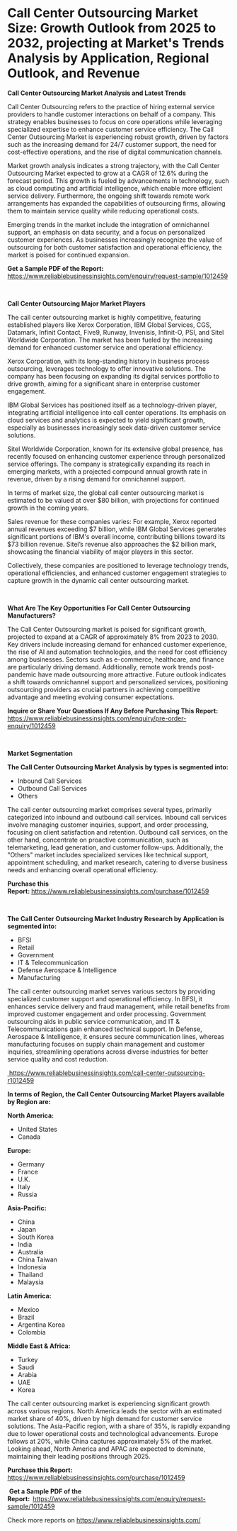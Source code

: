 <p><h1>Call Center Outsourcing Market Size: Growth Outlook from 2025 to 2032, projecting at Market's Trends Analysis by Application, Regional Outlook, and Revenue</h1></p><p><strong>Call Center Outsourcing Market Analysis and Latest Trends</strong></p>
<p><p>Call Center Outsourcing refers to the practice of hiring external service providers to handle customer interactions on behalf of a company. This strategy enables businesses to focus on core operations while leveraging specialized expertise to enhance customer service efficiency. The Call Center Outsourcing Market is experiencing robust growth, driven by factors such as the increasing demand for 24/7 customer support, the need for cost-effective operations, and the rise of digital communication channels.</p><p>Market growth analysis indicates a strong trajectory, with the Call Center Outsourcing Market expected to grow at a CAGR of 12.6% during the forecast period. This growth is fueled by advancements in technology, such as cloud computing and artificial intelligence, which enable more efficient service delivery. Furthermore, the ongoing shift towards remote work arrangements has expanded the capabilities of outsourcing firms, allowing them to maintain service quality while reducing operational costs. </p><p>Emerging trends in the market include the integration of omnichannel support, an emphasis on data security, and a focus on personalized customer experiences. As businesses increasingly recognize the value of outsourcing for both customer satisfaction and operational efficiency, the market is poised for continued expansion.</p></p>
<p><strong>Get a Sample PDF of the Report:&nbsp;</strong> <a href="https://www.reliablebusinessinsights.com/enquiry/request-sample/1012459?utm_campaign=2321&utm_medium=2&utm_source=Github&utm_content=ia&utm_term=06032025&utm_id=call-center-outsourcing">https://www.reliablebusinessinsights.com/enquiry/request-sample/1012459</a></p>
<p>&nbsp;</p>
<p><strong>Call Center Outsourcing Major Market Players</strong></p>
<p><p>The call center outsourcing market is highly competitive, featuring established players like Xerox Corporation, IBM Global Services, CGS, Datamark, Infinit Contact, Five9, Runway, Invenisis, Infinit-O, PSI, and Sitel Worldwide Corporation. The market has been fueled by the increasing demand for enhanced customer service and operational efficiency. </p><p>Xerox Corporation, with its long-standing history in business process outsourcing, leverages technology to offer innovative solutions. The company has been focusing on expanding its digital services portfolio to drive growth, aiming for a significant share in enterprise customer engagement. </p><p>IBM Global Services has positioned itself as a technology-driven player, integrating artificial intelligence into call center operations. Its emphasis on cloud services and analytics is expected to yield significant growth, especially as businesses increasingly seek data-driven customer service solutions.</p><p>Sitel Worldwide Corporation, known for its extensive global presence, has recently focused on enhancing customer experience through personalized service offerings. The company is strategically expanding its reach in emerging markets, with a projected compound annual growth rate in revenue, driven by a rising demand for omnichannel support.</p><p>In terms of market size, the global call center outsourcing market is estimated to be valued at over $80 billion, with projections for continued growth in the coming years. </p><p>Sales revenue for these companies varies: For example, Xerox reported annual revenues exceeding $7 billion, while IBM Global Services generates significant portions of IBM's overall income, contributing billions toward its $73 billion revenue. Sitel’s revenue also approaches the $2 billion mark, showcasing the financial viability of major players in this sector. </p><p>Collectively, these companies are positioned to leverage technology trends, operational efficiencies, and enhanced customer engagement strategies to capture growth in the dynamic call center outsourcing market.</p></p>
<p>&nbsp;</p>
<p><strong>What Are The Key Opportunities For Call Center Outsourcing Manufacturers?</strong></p>
<p><p>The Call Center Outsourcing market is poised for significant growth, projected to expand at a CAGR of approximately 8% from 2023 to 2030. Key drivers include increasing demand for enhanced customer experience, the rise of AI and automation technologies, and the need for cost efficiency among businesses. Sectors such as e-commerce, healthcare, and finance are particularly driving demand. Additionally, remote work trends post-pandemic have made outsourcing more attractive. Future outlook indicates a shift towards omnichannel support and personalized services, positioning outsourcing providers as crucial partners in achieving competitive advantage and meeting evolving consumer expectations.</p></p>
<p><strong>Inquire or Share Your Questions If Any Before Purchasing This Report:</strong> <a href="https://www.reliablebusinessinsights.com/enquiry/pre-order-enquiry/1012459?utm_campaign=2321&utm_medium=2&utm_source=Github&utm_content=ia&utm_term=06032025&utm_id=call-center-outsourcing">https://www.reliablebusinessinsights.com/enquiry/pre-order-enquiry/1012459</a></p>
<p>&nbsp;</p>
<p><strong>Market Segmentation</strong></p>
<p><strong>The Call Center Outsourcing Market Analysis by types is segmented into:</strong></p>
<p><ul><li>Inbound Call Services</li><li>Outbound Call Services</li><li>Others</li></ul></p>
<p><p>The call center outsourcing market comprises several types, primarily categorized into inbound and outbound call services. Inbound call services involve managing customer inquiries, support, and order processing, focusing on client satisfaction and retention. Outbound call services, on the other hand, concentrate on proactive communication, such as telemarketing, lead generation, and customer follow-ups. Additionally, the "Others" market includes specialized services like technical support, appointment scheduling, and market research, catering to diverse business needs and enhancing overall operational efficiency.</p></p>
<p><strong>Purchase this Report:&nbsp;</strong><a href="https://www.reliablebusinessinsights.com/purchase/1012459?utm_campaign=2321&utm_medium=2&utm_source=Github&utm_content=ia&utm_term=06032025&utm_id=call-center-outsourcing">https://www.reliablebusinessinsights.com/purchase/1012459</a></p>
<p>&nbsp;</p>
<p><strong>The Call Center Outsourcing Market Industry Research by Application is segmented into:</strong></p>
<p><ul><li>BFSI</li><li>Retail</li><li>Government</li><li>IT & Telecommunication</li><li>Defense Aerospace & Intelligence</li><li>Manufacturing</li></ul></p>
<p><p>The call center outsourcing market serves various sectors by providing specialized customer support and operational efficiency. In BFSI, it enhances service delivery and fraud management, while retail benefits from improved customer engagement and order processing. Government outsourcing aids in public service communication, and IT & Telecommunications gain enhanced technical support. In Defense, Aerospace & Intelligence, it ensures secure communication lines, whereas manufacturing focuses on supply chain management and customer inquiries, streamlining operations across diverse industries for better service quality and cost reduction.</p></p>
<p><a href="https://www.reliablebusinessinsights.com/call-center-outsourcing-r1012459?utm_campaign=2321&utm_medium=2&utm_source=Github&utm_content=ia&utm_term=06032025&utm_id=call-center-outsourcing">&nbsp;https://www.reliablebusinessinsights.com/call-center-outsourcing-r1012459</a></p>
<p><strong>In terms of Region, the Call Center Outsourcing Market Players available by Region are:</strong></p>
<p>
    <p> <strong> North America: </strong>
        <ul>
            <li>United States</li>
            <li>Canada</li>
        </ul>
        </p> 
    <p> <strong> Europe: </strong>
        <ul>
            <li>Germany</li>
            <li>France</li>
            <li>U.K.</li>
            <li>Italy</li>
            <li>Russia</li>
        </ul>
        </p> 
    <p> <strong> Asia-Pacific: </strong>
        <ul>
            <li>China</li>
            <li>Japan</li>
            <li>South Korea</li>
            <li>India</li>
            <li>Australia</li>
            <li>China Taiwan</li>
            <li>Indonesia</li>
            <li>Thailand</li>
            <li>Malaysia</li>
        </ul>
        </p> 
    <p> <strong> Latin America: </strong>
        <ul>
            <li>Mexico</li>
            <li>Brazil</li>
            <li>Argentina Korea</li>
            <li>Colombia</li>
        </ul>
        </p> 
    <p> <strong> Middle East & Africa: </strong>
        <ul>
            <li>Turkey</li>
            <li>Saudi</li>
            <li>Arabia</li>
            <li>UAE</li>
            <li>Korea</li>
        </ul>
    </p>
    </p>
<p><p>The call center outsourcing market is experiencing significant growth across various regions. North America leads the sector with an estimated market share of 40%, driven by high demand for customer service solutions. The Asia-Pacific region, with a share of 35%, is rapidly expanding due to lower operational costs and technological advancements. Europe follows at 20%, while China captures approximately 5% of the market. Looking ahead, North America and APAC are expected to dominate, maintaining their leading positions through 2025.</p></p>
<p><strong>Purchase this Report: </strong><a href="https://www.reliablebusinessinsights.com/purchase/1012459?utm_campaign=2321&utm_medium=2&utm_source=Github&utm_content=ia&utm_term=06032025&utm_id=call-center-outsourcing">https://www.reliablebusinessinsights.com/purchase/1012459</a></p>
<p>&nbsp;<strong>Get a Sample PDF of the Report:&nbsp;&nbsp;</strong><a href="https://www.reliablebusinessinsights.com/enquiry/request-sample/1012459?utm_campaign=2321&utm_medium=2&utm_source=Github&utm_content=ia&utm_term=06032025&utm_id=call-center-outsourcing">https://www.reliablebusinessinsights.com/enquiry/request-sample/1012459</a></p>
<p><strong></strong></p>
<p>Check more reports on <a href="https://www.reliablebusinessinsights.com/?utm_campaign=2321&utm_medium=2&utm_source=Github&utm_content=ia&utm_term=06032025&utm_id=call-center-outsourcing">https://www.reliablebusinessinsights.com/</a></p>